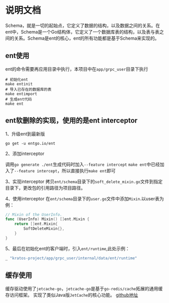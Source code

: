 # 说明文档

Schema，就是一切的起始点，它定义了数据的结构，以及数据之间的关系。在ent中，Schema是一个Go结构体，它定义了一个数据库表的结构，以及表与表之间的关系。Schema是ent的核心，ent的所有功能都是基于Schema来实现的。

## ent使用
ent的命令需要再应用目录中执行，本项目中在`app/grpc_user`目录下执行
```shell
# 初始化ent
make entinit
# 导入已存在的数据库的表
make entimport
# 生成ent代码
make ent
```

## ent软删除的实现，使用的是ent interceptor
1、升级ent到最新版
```shell
go get -u entgo.io/ent
```
2、添加interceptor

调用`go generate ./ent`生成代码时加入`--feature intercept`
`make ent`中已经加入了`--feature intercept`，所以直接执行`make ent`即可

3、实现interceptor
拷贝`ent/schema`目录下的`soft_delete_mixin.go`文件到指定目录下，更改包的引用路径为项目路径。

4、使用interceptor
在`ent/schema`目录下的`user.go`文件中添加`Mixin`.以user表为例：
```go
// Mixin of the UserInfo.
func (UserInfo) Mixin() []ent.Mixin {
	return []ent.Mixin{
		SoftDeleteMixin{},
	}
}
```

5、最后在初始化ent的客户端时，引入`ent/runtime`,此处示例：
```go
_ "kratos-project/app/grpc_user/internal/data/ent/runtime"
```

## 缓存使用
缓存驱动使用了`jetcache-go`，`jetcache-go`是基于`go-redis/cache`拓展的通用缓存访问框架。 实现了类似Java版`JetCache`的核心功能。
[github地址](github.com/mgtv-tech/jetcache-go)